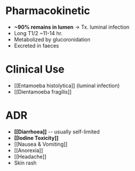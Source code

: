 # Pharmacokinetic
- **~90% remains in lumen** -> Tx. luminal infection
- Long T1/2 ~11-14 hr.
- Metabolized by glucoronidation
- Excreted in faeces

# Clinical Use
- [[Entamoeba histolytica]] (luminal infection)
- [[Dientamoeba fragilis]]

# ADR
- **[[Diarrhoea]]** -- usually self-limited
- **[[Iodine Toxicity]]**
- [[Nausea & Vomiting]]
- [[Anorexia]]
- [[Headache]]
- Skin rash
